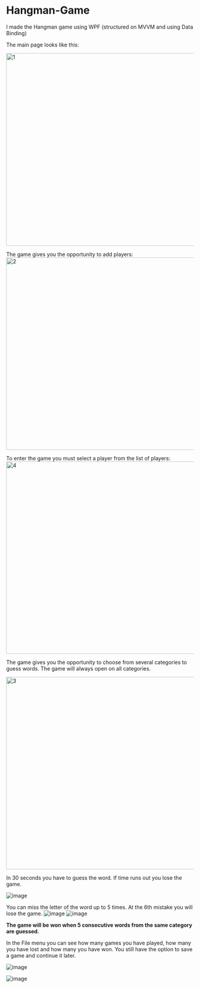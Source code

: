 # Hangman-Game

I made the Hangman game using WPF (structured on MVVM and using Data Binding)

The main page looks like this:

<img width="518" alt="1" src="https://user-images.githubusercontent.com/58684695/80863240-8fd61d80-8c83-11ea-9569-6f48f3a36017.png">

The game gives you the opportunity to add players:
<img width="517" alt="2" src="https://user-images.githubusercontent.com/58684695/80863255-a2e8ed80-8c83-11ea-8b6b-fc5cfdf4b16e.png">

To enter the game you must select a player from the list of players:
<img width="517" alt="4" src="https://user-images.githubusercontent.com/58684695/80863244-982e5880-8c83-11ea-8ee4-b6452cd92cc2.png">

The game gives you the opportunity to choose from several categories to guess words. The game will always open on all categories.

<img width="517" alt="3" src="https://user-images.githubusercontent.com/58684695/80863257-a7150b00-8c83-11ea-93df-9d04b00769ae.png">

In 30 seconds you have to guess the word. If time runs out you lose the game.

![image](https://user-images.githubusercontent.com/58684695/80863501-906fb380-8c85-11ea-837c-f599ae121b87.png)

You can miss the letter of the word up to 5 times. At the 6th mistake you will lose the game.
![image](https://user-images.githubusercontent.com/58684695/80863549-de84b700-8c85-11ea-9332-dfd8d45c557e.png)
![image](https://user-images.githubusercontent.com/58684695/80863553-ea707900-8c85-11ea-862e-a159211925b7.png)

__The game will be won when 5 consecutive words from the same category are guessed.__

In the File menu you can see how many games you have played, how many you have lost and how many you have won. You still have the option to save a game and continue it later.

![image](https://user-images.githubusercontent.com/58684695/80863761-1809f200-8c87-11ea-990f-e05de0f62f23.png)

![image](https://user-images.githubusercontent.com/58684695/80863675-99ad5000-8c86-11ea-98a6-758f4c6b1a00.png)
